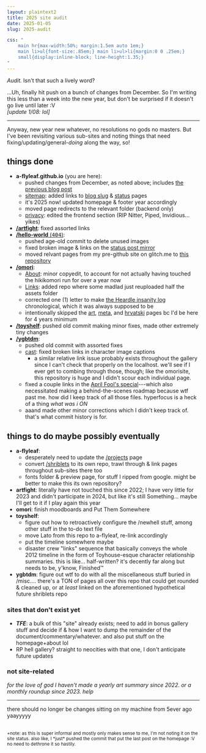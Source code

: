 ```yaml
---
layout: plaintext2
title: 2025 site audit
date: 2025-01-05
slug: 2025-audit

css: "
	main hr{max-width:50%; margin:1.5em auto 1em;}
	main li>ul{font-size:.85em;} main li>ul>li{margin:0 0 .25em;}
	small{display:inline-block; line-height:1.35;}
"
---
```

*Audit.* Isn't that such a lively word?

...Uh, finally hit push on a bunch of changes from December. So I'm writing this less than a week into the new year, but don't be surprised if it doesn't go live until later :V  
<i>[update 1/08: lol]</i>

<!--more-->

----

Anyway, new year new whatever, no resolutions no gods no masters. But I've been revisiting various sub-sites and noting things that need fixing/updating/general-*doing* along the way, so!

## things done
- <b>a-flyleaf.github.io</b> (you are here):
	- pushed changes from December, as noted above; includes [the previous blog post](fine-great)
	- [sitemap]({{site.url}}/sitemap): added links to [blog slug](slugs) & [status]({{site.url}}/status) pages
	- it's 2025 now! updated homepage & footer year accordingly
	- moved page redirects to the relevant folder (backend only)
	- [privacy]({{site.url}}/privacy): edited the frontend section (RIP Nitter, Piped, Invidious... yikes)
- [<b>/artfight</b>](https://a-flyleaf.github.io/artfight): fixed assorted links
- [<b>/hello-world</b> (<span style="font-family:consolas,monospace;">404</span>)](https://a-flyleaf.github.io/hello-world):
	- pushed age-old commit to delete unused images
	- fixed broken image & links on the [status post mirror](https://a-flyleaf.github.io/hello-world/limbo)
	- moved relvant pages from my pre-github site on glitch.me to [this repository](https://a-flyleaf.github.io/hello-world/bonus/glitch-reboot)
- [<b>/omori</b>](https://a-flyleaf.github.io/omori):
	- [About](https://a-flyleaf.github.io/omori/about): minor copyedit, to account for not actually having touched the hikikomori run for over a year now
	- [Links](https://a-flyleaf.github.io/omori/links): added repo where some madlad just reuploaded half the assets folder
	- corrected one (1) letter to make [the Heardle insanity log](https://a-flyleaf.github.io/omori/heardle) chronological, which it was always supposed to be
	- intentionally skipped the [art](https://a-flyleaf.github.io/omori/art), [meta](https://a-flyleaf.github.io/omori/meta), and [hrvatski](https://a-flyleaf.github.io/omori/hrvatski/kuci) pages bc I'd be here for 4 years minimum
- [<b>/toyshelf</b>](https://a-flyleaf.github.io/toyshelf): pushed old commit making minor fixes, made other extremely tiny changes
- [<b>/ygbtdm</b>](https://a-flyleaf.github.io/ygbtdm):
	- pushed old commit with assorted fixes
	- [cast](https://a-flyleaf.github.io/ygbtdm): fixed broken links in character image captions
		- a similar relative link issue probably exists throughout the gallery since I can't check that properly on the localhost. we'll see if I ever get to combing through those, though; like the omorisite, this repository is huge and I didn't scour each individual page.
	- fixed a couple links in the [April Fool's special](https://a-flyleaf.github.io/ygbtdm/carless)---which also necessitated making a behind-the-scenes roadmap because wtf past me. how did I keep track of all those files. hyperfocus is a heck of a thing *what was i <strong style="font-weight:normal;text-transform:uppercase;">on</strong>*
	- aaand made other minor corrections which I didn't keep track of. that's what commit history is for.

## things to do maybe possibly eventually
- <b>a-flyleaf</b>:
	- desperately need to update the [/projects]({{site.url}}/projects) page
	- convert [/shriblets]({{site.url}}/shriblets) to its own repo, trawl through & link pages throughout sub-sites there too
	- fonts folder & preview page, for stuff I ripped from google. might be better to make this its own repository?
- <b>artfight</b>: literally have not touched this since 2022; I have very little for 2023 and didn't participate in 2024, but like it's still Something... maybe I'll get to it if I play again this year
- <b>omori</b>: finish moodboards and Put Them Somewhere
- <b>toyshelf</b>:
	- figure out how to retroactively configure the /newhell stuff, among other stuff in the to-do text file
	- move Lato from this repo to a-flyleaf, re-link accordingly
	- put the timeline somewhere maybe
	- disaster crew "links" sequence that basically conveys the whole 2012 timeline in the form of Toyhouse-esque character relationship summaries. this is like... half-written? it's decently far along but needs to be, y'know, Finished™
- <b>ygbtdm</b>: figure out wtf to do with all the miscellaneous stuff buried in /misc.... there's a TON of pages all over this repo that could get rounded & cleaned up, or at *least* linked on the aforementioned hypothetical future shriblets repo

### sites that don't exist yet
- <b><i>TFE</i></b>: a bulk of this "site" already exists; need to add in bonus gallery stuff and decide if & how I want to dump the remainder of the document/commentary/whatever. and also put stuff on the homepage+about lol
- RP hell gallery? straight to neocities with that one, I don't anticipate future updates

### not site-related
*for the love of god I haven't made a yearly art summary since 2022. or a monthly roundup since 2023. help*

----

there should no longer be changes sitting on my machine from 5ever ago yaayyyyy

<br>
<small>+note: as this is super informal and mostly only makes sense to me, I'm not noting it on the site status. also like, I *just* pushed the commit that put the last post on the homepage :V no need to dethrone it so hastily.</small>